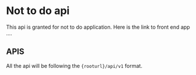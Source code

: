 # Not to do api
This api is granted for not to do application.
Here is the link to front end app ....

## APIS
All the api will be following the `{rooturl}/api/v1` format.